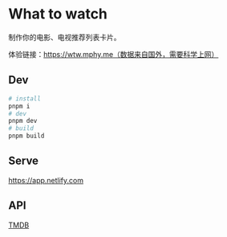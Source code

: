 # What to watch

制作你的电影、电视推荐列表卡片。

体验链接：https://wtw.mphy.me（数据来自国外，需要科学上网）

## Dev

```bash
# install
pnpm i
# dev
pnpm dev
# build
pnpm build
```

## Serve

https://app.netlify.com

## API

[TMDB](https://www.themoviedb.org/settings/api)
